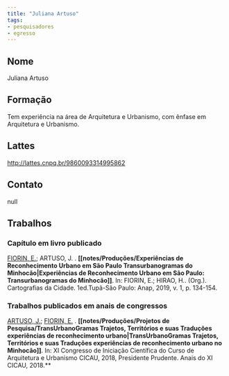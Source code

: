```yaml
---
title: "Juliana Artuso"
tags: 
- pesquisadores
- egresso
---
```


## Nome
Juliana Artuso

## Formação
Tem experiência na área de Arquitetura e Urbanismo, com ênfase em Arquitetura e Urbanismo.

## Lattes
http://lattes.cnpq.br/9860093314995862

## Contato
null

## Trabalhos

### Capítulo em livro publicado

[FIORIN, E.](http://lattes.cnpq.br/5599203800231511); ARTUSO, J. . **[[notes/Produções/Experiências de Reconhecimento Urbano em São Paulo Transurbanogramas do Minhocão|Experiências de Reconhecimento Urbano em São Paulo: Transurbanogramas do Minhocão]]**. In: FIORIN, E.; HIRAO, H.. (Org.). Cartografias da Cidade. 1ed.Tupã-São Paulo: Anap, 2019, v. 1, p. 134-154.

### Trabalhos publicados em anais de congressos

[ARTUSO, J.](http://lattes.cnpq.br/9860093314995862); [FIORIN, E.](http://lattes.cnpq.br/5599203800231511) . **[[notes/Produções/Projetos de Pesquisa/TransUrbanoGramas Trajetos, Territórios e suas Traduções experiências de reconhecimento urbano|TransUrbanoGramas Trajetos, Territórios e suas Traduções experiências de reconhecimento urbano no Minhocão]]**. In: XI Congresso de Iniciação Científica do Curso de Arquitetura e Urbanismo CICAU, 2018, Presidente Prudente. Anais do XI CICAU, 2018.**